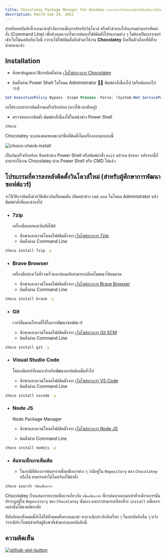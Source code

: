 ```yaml
---
title: Chocolatey Package Manager For Windows และรายการโปรแกรมที่จำเป็นเมื่อลงวินโดวส์ใหม่
description: Kms74 Sep 24, 2022
---
```


สำหรับบทบันทึกนี้จะแนะนำตัวจัดการแพ็กเกจสำหรับวินโดวส์ หรือตัวช่วยลงโปรแกรมผ่านบรรทัดคำสั่ง (Command Line) เพื่อช่วยลดเวลาในการค้นหาไฟล์ติดตั้งโปรแกรมต่าง ๆ ไม่ต้องเปิดเบราเซอร์เข้าเว็บโน้นสลับกับเว็บนี้ กว่าจะได้ไฟล์ติดตั้งสักตัวมาใช้งาน **Chocolatey** ถือเป็นตัวเลือกที่ดีที่จะนำมาแนะนำ

## Installation
- ศึกษาข้อมูลและวิธีการติดตั้งผ่าน [เว็บไซต์ทางการ Chocolatey][choco-site]

[choco-site]: https://chocolatey.org/

- ติดตั้งผ่าน Power Shell ในโหมด Administrator :man_pilot: พิมพ์คำสั่งนี้ลงไป (หรือคัดลอกไปวาง)

```powershell
Set-ExecutionPolicy Bypass -Scope Process -Force; [System.Net.ServicePointManager]::SecurityProtocol = [System.Net.ServicePointManager]::SecurityProtocol -bor 3072; iex ((New-Object System.Net.WebClient).DownloadString('https://community.chocolatey.org/install.ps1'))
```
รอให้ระบบทำการติดตั้งจนเสร็จเรียบร้อย (อาจใช้เวลาสักครู่)

- ตรวจสอบการติดตั้ง พิมพ์คำสั่งนี้ลงไปในหน้าต่าง Power Shell

```powershell
choco
```

Chocolatey จะแสดงหมายเลขเวอร์ชั่นที่ติดตั้งในเครื่องออกมาแบบนี้

![choco-check-install](https://user-images.githubusercontent.com/52767363/192127427-7909ac38-0e28-4374-8d87-fda2d55746b1.png)

เป็นอันเสร็จเรียบร้อย ปิดหน้าต่าง Power Shell หรือพิมพ์คำสั่ง `exit` แล้วกด `Enter` หลังจากนี้ก็สามารถใช้งาน Chocolatey ผ่าน Power Shell หรือ CMD ได้แล้ว

## โปรแกรมที่ควรลงหลังติดตั้งวินโดวส์ใหม่ (สำหรับผู้ศึกษาการพัฒนาซอฟต์แวร์)
จะใช้วิธีการติดตั้งด้วยวิธีเดียวกันทั้งหมดคือ เปิดหน้าต่าง `cmd.exe` ในโหมด Administrator แล้วพิมพ์คำสั่งที่แนะนำลงไป

- ### 7zip 
  เครื่องมือแตกและบีบอัดไฟล์
  - ศึกษาและดาวน์โหลดไฟล์ติดตั้งจาก [เว็บไซต์ทางการ 7zip][7zip-site]
  
  [7zip-site]: https://www.7-zip.org/
  
  - ติดตั้งผ่าน Command Line
  
```sh
choco install 7zip -y
```

- ### Brave Browser 
  เครื่องมือท่องเว็บที่รวดเร็วและปลอดภัยสามารถบล็อคโฆษณาได้หมดจด
  - ศึกษาและดาวน์โหลดไฟล์ติดตั้งจาก [เว็บไซต์ทางการ Brave Browser][brave-site]
  
  [brave-site]: https://brave.com/
  
  - ติดตั้งผ่าน Command Line
  
```sh
choco install brave -y
```

- ### Git 
  เวอร์ชั่นคอนโทรลที่ใช้ในการพัฒนาซอฟต์แวร์
  - ศึกษาและดาวน์โหลดไฟล์ติดตั้งจาก [เว็บไซต์ทางการ Git SCM][git-site]
  
  [git-site]: https://git-scm.com/
  
  - ติดตั้งผ่าน Command Line
```sh
choco install git -y
```

- ### Visual Studio Code 
  โค้ดเอดิเตอร์ที่เหมาะสำหรับพัฒนาแอปพลิเคชั่นทั่วไป
  - ศึกษาและดาวน์โหลดไฟล์ติดตั้งจาก [เว็บไซต์ทางการ VS Code][vscode-site]
  
  [vscode-site]: https://code.visualstudio.com/
  
  - ติดตั้งผ่าน Command Line

```sh
choco install vscode -y
```  
- ### Node JS
  Node Package Manager
  - ศึกษาและดาวน์โหลดไฟล์ติดตั้งจาก [เว็บไซต์ทางการ Node JS](https://nodejs.org/en/)

  - ติดตั้งผ่าย Command Line

```sh
choco install nodejs -y
```

- ### ค้นหาแพ็กเกจเพิ่มเติม
  - ในกรณีที่ต้องการค้นหารายชื่อแพ็กเกจต่าง ๆ ว่ามีอยู่ใน `Repository` ของ `Chocolatey` หรือไม่ สามารถทำได้โดยเรียกใช้คำสั่ง

```sh
choco search <ชื่อแพ็กเกจ>
```
Chocolatey ก็จะแสดงรายการแพ็กเกจเกี่ยวกับ `<ชื่อแพ็กเกจ>` ที่เราค้นหาออกมาเท่าที่จะมีรายการนั้นปรากฏอยู่ใน `Repository` ของ `Chocolatey` นั่นเอง และเราสามารถเลือกที่จะ `install` แพ็กเกจเหล่านั้นได้ตามอัธยาศัย

ที่บันทึกมาทั้งหมดนี้ยังไม่ใช่ทั้งหมดที่อยากแนะนำ หากจะมีกล่าวถึงอีกเรื่อย ๆ ในบทบันทึกอื่น ๆ หวังว่าจะมีประโยชน์สำหรับผู้ศึกษาที่เข้ามาอ่านบทบันทึกนี้

## ความคิดเห็น

[![github-gist-button](https://user-images.githubusercontent.com/52767363/191145099-9f4a51a2-35cc-495f-82e1-284d769a9052.png)][comment]

[comment]: https://gist.github.com/Komsan74/67fd6644c3aacdb882947bef2b813144
